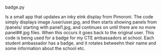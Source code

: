 badge.py

Is a small app that updates an inky eInk display from Pimoroni. The code simply displays image /user/user.jpg, and then starts showing panels from /panels/ starting with panel1.jpg, and continues on until there are no more panel##.jpg files. When this occurs it goes back to the original user. This code is being used for a badge for my CTE ambassadors at school. Each student ambassador has a badge, and it rotates betweehn their name and some information about the school etc.




